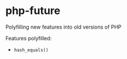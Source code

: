 # php-future
Polyfilling new features into old versions of PHP

Features polyfilled:

* `hash_equals()`
